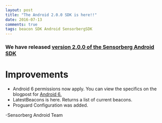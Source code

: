 ```yaml
---
layout: post
title: "The Android 2.0.0 SDK is here!!"
date: 2016-07-13
comments: true
tags: beacon SDK Android SensorbergSDK
---
```

  
### We have released [version 2.0.0 of the Sensorberg Android SDK](https://github.com/sensorberg-dev/android-sdk)  

# Improvements
- Android 6 permissions now apply.  You can view the specifics on the blogpost for [Android 6.](https://developer.sensorberg.com/2016/07/Be-Ready-For-Android6-Permissions/)
- LatestBeacons is here. Returns a list of current beacons.
- Proguard Configuration was added.

-Sensorberg Android Team